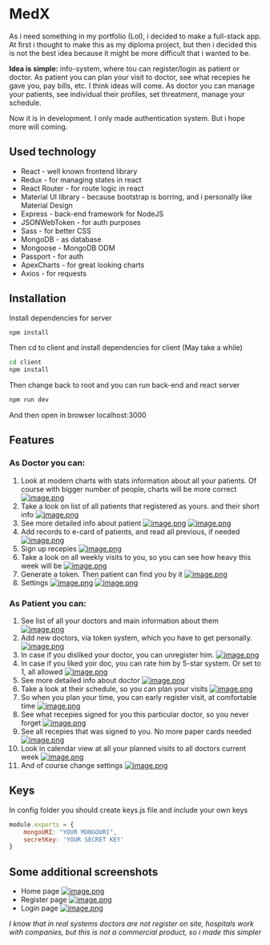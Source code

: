 # MedX
As i need something in my portfolio (Lol), i decided to make a full-stack app. At first i thought to make this as my diploma project, but then i decided this is not the best idea because it might be more difficult that i wanted to be.

**Idea is simple:** info-system, where tou can register/login as patient or doctor. As patient you can plan your visit to doctor, see what recepies he gave you, pay bills, etc. I think ideas will come. As doctor you can manage your patients, see individual their profiles, set threatment, manage your schedule.

Now it is in development. I only made authentication system. But i hope more will coming.

## Used technology
* React - well known frontend library
* Redux - for managing states in react
* React Router - for route logic in react
* Material UI library - because bootstrap is borring, and i personally like Material Design
* Express - back-end framework for NodeJS
* JSONWebToken - for auth purposes
* Sass - for better CSS
* MongoDB - as database
* Mongoose - MongoDB ODM
* Passport - for auth
* ApexCharts - for great looking charts
* Axios - for requests

## Installation
Install dependencies for server
```bash
npm install
```
Then cd to client and install dependencies for client (May take a while)
```bash
cd client
npm install
```
Then change back to root
and you can run back-end and react server
```bash
npm run dev
```
And then open in browser localhost:3000

## Features
### As **Doctor** you can:
1. Look at modern charts with stats information about all your patients. Of course with bigger number of people, charts will be more correct
[![image.png](https://i.postimg.cc/9Xs4n2WR/image.png)](https://postimg.cc/QVkxFRKh)
1. Take a look on list of all patients that registered as yours. and their short info
[![image.png](https://i.postimg.cc/W181TcP7/image.png)](https://postimg.cc/sMBr48xB)
1. See more detailed info about patient
[![image.png](https://i.postimg.cc/02d801rq/image.png)](https://postimg.cc/ykx475Ff)
[![image.png](https://i.postimg.cc/xTR2bGFf/image.png)](https://postimg.cc/BXXyrF0k)
1. Add records to e-card of patients, and read all previous, if needed
[![image.png](https://i.postimg.cc/bvGcM7Yr/image.png)](https://postimg.cc/VScV0HCP)
1. Sign up recepies
[![image.png](https://i.postimg.cc/Prf79g2H/image.png)](https://postimg.cc/8s3wrn2X)
1. Take a look on all weekly visits to you, so you can see how heavy this week will be
[![image.png](https://i.postimg.cc/L5xxmsNp/image.png)](https://postimg.cc/0KJYfPTW)
1. Generate a token. Then patient can find you by it
[![image.png](https://i.postimg.cc/LskBHX8b/image.png)](https://postimg.cc/4KdhPXt6)
1. Settings
[![image.png](https://i.postimg.cc/Qtx5hJPF/image.png)](https://postimg.cc/mcJhSCT4)
[![image.png](https://i.postimg.cc/3rqpQpZw/image.png)](https://postimg.cc/rzSzSD36)

### As **Patient** you can:
1. See list of all your doctors and main information about them
[![image.png](https://i.postimg.cc/SNhbJYZS/image.png)](https://postimg.cc/HjBhNnDR)
1. Add new doctors, via token system, which you have to get personally.
[![image.png](https://i.postimg.cc/d0q0dS40/image.png)](https://postimg.cc/870Dgw88)
1. In case if you disliked your doctor, you can unregister him.
[![image.png](https://i.postimg.cc/hjYyT6bW/image.png)](https://postimg.cc/wyhQdWG0)
1. In case if you liked yoir doc, you can rate him by 5-star system. Or set to 1, all allowed
[![image.png](https://i.postimg.cc/CLpy2nky/image.png)](https://postimg.cc/Sjdt2sgV)
1. See more detailed info about doctor
[![image.png](https://i.postimg.cc/bNg6RZR9/image.png)](https://postimg.cc/w7tcqTZ1)
1. Take a look at their schedule, so you can plan your visits
[![image.png](https://i.postimg.cc/4dRbGG53/image.png)](https://postimg.cc/4KwhvrjC)
1. So when you plan your time, you can early register visit, at comfortable time
[![image.png](https://i.postimg.cc/ZqppVgSz/image.png)](https://postimg.cc/qtBN71q1)
1. See what recepies signed for you this particular doctor, so you never forget
[![image.png](https://i.postimg.cc/3xpkTvbg/image.png)](https://postimg.cc/TKddjpxw)
1. See all recepies that was signed to you. No more paper cards needed
[![image.png](https://i.postimg.cc/hG2cW4gL/image.png)](https://postimg.cc/hJQHVBXv)
1. Look in calendar view at all your planned visits to all doctors current week
[![image.png](https://i.postimg.cc/13tZ0hD4/image.png)](https://postimg.cc/9rvSVk8j) 
1. And of course change settings
[![image.png](https://i.postimg.cc/Zqvtg87S/image.png)](https://postimg.cc/hJn5QdRy)
## Keys
In config folder you should create keys.js file and include your own keys
```javascript
module.exports = {
    mongoURI: "YOUR MONGOURI",
    secretKey: 'YOUR SECRET KEY'
}
```

## Some additional screenshots
* Home page
[![image.png](https://i.postimg.cc/8zNLZGHd/image.png)](https://postimg.cc/tYv1gL87)
* Register page
[![image.png](https://i.postimg.cc/jdNh8ZrT/image.png)](https://postimg.cc/4mftyvd2)
* Login page
[![image.png](https://i.postimg.cc/63yrChhD/image.png)](https://postimg.cc/cgGtSw2m)

*I know that in real systems doctors are not register on site, hospitals work with companies, but this is not a commercial product, so i made this simpler*
